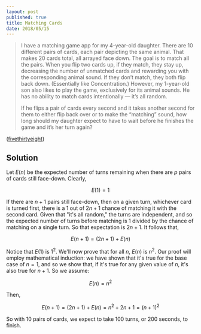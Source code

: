 ```yaml
---
layout: post
published: true
title: Matching Cards
date: 2018/05/15
---
```


>I have a matching game app for my 4-year-old daughter. There are 10 different pairs of cards, each pair depicting the same animal. That makes 20 cards total, all arrayed face down. The goal is to match all the pairs. When you flip two cards up, if they match, they stay up, decreasing the number of unmatched cards and rewarding you with the corresponding animal sound. If they don’t match, they both flip back down. (Essentially like Concentration.) However, my 1-year-old son also likes to play the game, exclusively for its animal sounds. He has no ability to match cards intentionally — it’s all random.
>
>If he flips a pair of cards every second and it takes another second for them to either flip back over or to make the “matching” sound, how long should my daughter expect to have to wait before he finishes the game and it’s her turn again?

<!--more-->

([fivethirtyeight](https://fivethirtyeight.com/features/how-many-phones-do-you-need-to-win-hq-trivia/))

## Solution

Let $E(n)$ be the expected number of turns remaining when there are $p$ pairs of cards still face-down.  Clearly,

$$E(1) = 1$$

If there are $n+1$ pairs still face-down, then on a given turn, whichever card is turned first, there is a $1$ out of $2n+1$ chance of matching it with the second card. Given that "it's all random," the turns are independent, and so the expected number of turns before matching is $1$ divided by the chance of matching on a single turn. So that expectation is $2n+1$.  It follows that,

$$E(n+1) = (2n+1) + E(n)$$

Notice that $E(1)$ is $1^2$. We'll now prove that for all $n$, $E(n)$ is $n^2$.  Our proof will employ mathematical induction: we have shown that it's true for the base case of $n=1$, and so we show that, if it's true for any given value of $n$, it's also true for $n+1$.  So we assume:

$$E(n) = n^2$$

Then,

$$E(n+1) = (2n+1) + E(n) = n^2 + 2n +1 = (n+1)^2$$

So with $10$ pairs of cards, we expect to take $100$ turns, or $200$ seconds, to finish.


<br>
